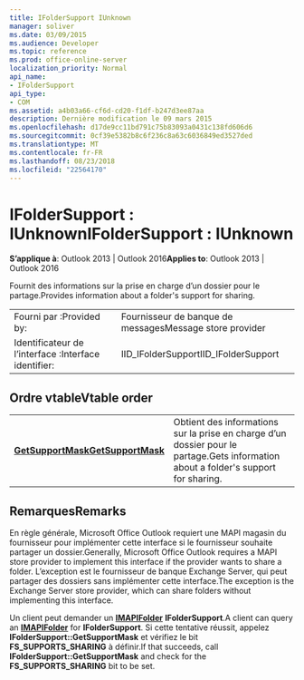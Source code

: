 ```yaml
---
title: IFolderSupport IUnknown
manager: soliver
ms.date: 03/09/2015
ms.audience: Developer
ms.topic: reference
ms.prod: office-online-server
localization_priority: Normal
api_name:
- IFolderSupport
api_type:
- COM
ms.assetid: a4b03a66-cf6d-cd20-f1df-b247d3ee87aa
description: Dernière modification le 09 mars 2015
ms.openlocfilehash: d17de9cc11bd791c75b83093a0431c138fd606d6
ms.sourcegitcommit: 0cf39e5382b8c6f236c8a63c6036849ed3527ded
ms.translationtype: MT
ms.contentlocale: fr-FR
ms.lasthandoff: 08/23/2018
ms.locfileid: "22564170"
---
```

# <a name="ifoldersupport--iunknown"></a><span data-ttu-id="8d1f8-103">IFolderSupport : IUnknown</span><span class="sxs-lookup"><span data-stu-id="8d1f8-103">IFolderSupport : IUnknown</span></span>

  
  
<span data-ttu-id="8d1f8-104">**S’applique à**: Outlook 2013 | Outlook 2016</span><span class="sxs-lookup"><span data-stu-id="8d1f8-104">**Applies to**: Outlook 2013 | Outlook 2016</span></span> 
  
<span data-ttu-id="8d1f8-105">Fournit des informations sur la prise en charge d’un dossier pour le partage.</span><span class="sxs-lookup"><span data-stu-id="8d1f8-105">Provides information about a folder's support for sharing.</span></span>
  
|||
|:-----|:-----|
|<span data-ttu-id="8d1f8-106">Fourni par :</span><span class="sxs-lookup"><span data-stu-id="8d1f8-106">Provided by:</span></span>  <br/> |<span data-ttu-id="8d1f8-107">Fournisseur de banque de messages</span><span class="sxs-lookup"><span data-stu-id="8d1f8-107">Message store provider</span></span>  <br/> |
|<span data-ttu-id="8d1f8-108">Identificateur de l’interface :</span><span class="sxs-lookup"><span data-stu-id="8d1f8-108">Interface identifier:</span></span>  <br/> |<span data-ttu-id="8d1f8-109">IID_IFolderSupport</span><span class="sxs-lookup"><span data-stu-id="8d1f8-109">IID_IFolderSupport</span></span>  <br/> |
   
## <a name="vtable-order"></a><span data-ttu-id="8d1f8-110">Ordre vtable</span><span class="sxs-lookup"><span data-stu-id="8d1f8-110">Vtable order</span></span>

|||
|:-----|:-----|
|<span data-ttu-id="8d1f8-111">**[GetSupportMask](ifoldersupport-getsupportmask.md)**</span><span class="sxs-lookup"><span data-stu-id="8d1f8-111">**[GetSupportMask](ifoldersupport-getsupportmask.md)**</span></span> <br/> |<span data-ttu-id="8d1f8-112">Obtient des informations sur la prise en charge d’un dossier pour le partage.</span><span class="sxs-lookup"><span data-stu-id="8d1f8-112">Gets information about a folder's support for sharing.</span></span>  <br/> |
   
## <a name="remarks"></a><span data-ttu-id="8d1f8-113">Remarques</span><span class="sxs-lookup"><span data-stu-id="8d1f8-113">Remarks</span></span>

<span data-ttu-id="8d1f8-114">En règle générale, Microsoft Office Outlook requiert une MAPI magasin du fournisseur pour implémenter cette interface si le fournisseur souhaite partager un dossier.</span><span class="sxs-lookup"><span data-stu-id="8d1f8-114">Generally, Microsoft Office Outlook requires a MAPI store provider to implement this interface if the provider wants to share a folder.</span></span> <span data-ttu-id="8d1f8-115">L’exception est le fournisseur de banque Exchange Server, qui peut partager des dossiers sans implémenter cette interface.</span><span class="sxs-lookup"><span data-stu-id="8d1f8-115">The exception is the Exchange Server store provider, which can share folders without implementing this interface.</span></span>
  
<span data-ttu-id="8d1f8-116">Un client peut demander un **[IMAPIFolder](imapifolderimapicontainer.md)** **IFolderSupport**.</span><span class="sxs-lookup"><span data-stu-id="8d1f8-116">A client can query an **[IMAPIFolder](imapifolderimapicontainer.md)** for **IFolderSupport**.</span></span> <span data-ttu-id="8d1f8-117">Si cette tentative réussit, appelez **IFolderSupport::GetSupportMask** et vérifiez le bit **FS_SUPPORTS_SHARING** à définir.</span><span class="sxs-lookup"><span data-stu-id="8d1f8-117">If that succeeds, call **IFolderSupport::GetSupportMask** and check for the **FS_SUPPORTS_SHARING** bit to be set.</span></span> 
  

